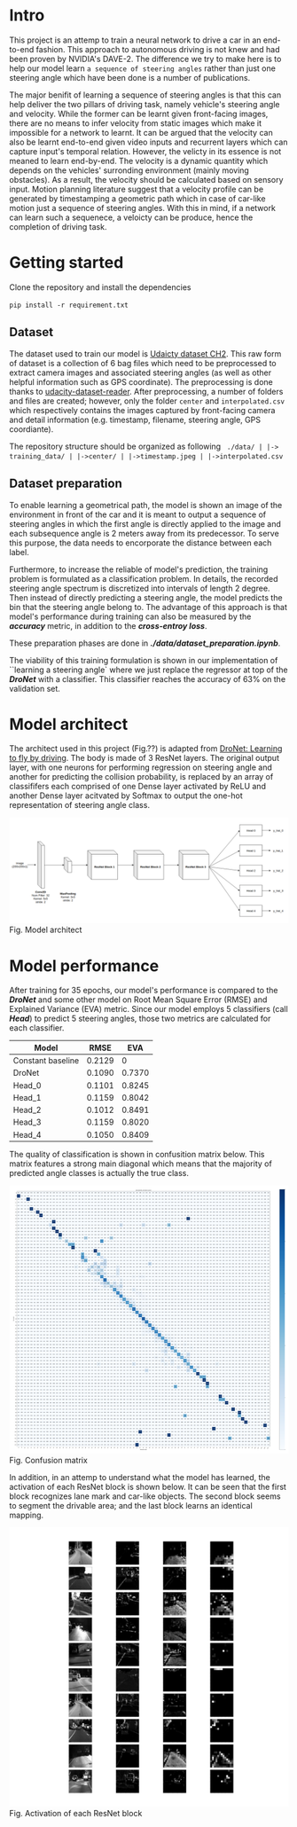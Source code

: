 [//]: # (Image References)

[confusion_matrix]: ./images/norm_confusion_matrix_2.png
[layers_activation]: ./images/layers_activation.png
[conceptual_model_arch]: ./images/conceptual_model_arch.png

# Intro
This project is an attemp to train a neural network to drive a car in an end-to-end fashion. This approach to autonomous driving is not knew and had been proven by NVIDIA's DAVE-2. The difference we try to make here is to help our model learn `a sequence of steering angles` rather than just one steering angle which have been done is a number of publications. 

The major benifit of learning a sequence of steering angles is that this can help deliver the two pillars of driving task, namely vehicle's steering angle and velocity. While the former can be learnt given front-facing images, there are no means to infer velocity from static images which make it impossible for a network to learnt. It can be argued that the velocity can also be learnt end-to-end given video inputs and recurrent layers which can capture input's temporal relation. However, the velicty in its essence is not meaned to learn end-by-end. The velocity is a dynamic quantity which depends on the vehicles' surronding environment (mainly moving obstacles). As a result, the velocity should be calculated based on sensory input. Motion planning literature suggest that a velocity profile can be generated by timestamping a geometric path which in case of car-like motion just a sequence of steering angles. With this in mind, if a network can learn such a sequenece, a veloicty can be produce, hence the completion of driving task. 

# Getting started
Clone the repository and install the dependencies

`pip install -r requirement.txt`

## Dataset
The dataset used to train our model is [Udaicty dataset CH2](https://github.com/udacity/self-driving-car/tree/master/datasets/CH2). This raw form of dataset is a collection of 6 bag files which need to be preprocessed to extract camera images and associated steering angles (as well as other helpful information such as GPS coordinate). The preprocessing is done thanks to [udacity-dataset-reader](https://github.com/rwightman/udacity-driving-reader). After preprocessing, a number of folders and files are created; however, only the folder `center` and `interpolated.csv` which respectively contains the images captured by front-facing camera and detail information (e.g. timestamp, filename, steering angle, GPS coordiante).

The repository structure should be organized as following
`
./data/
      |
      |-> training_data/
                        |
                        |->center/
                                  |
                                  |->timestamp.jpeg
                        |
                        |->interpolated.csv`

## Dataset preparation
To enable learning a geometrical path, the model is shown an image of the environment in front of the car and it is meant to output a sequence of steering angles in which the first angle is directly applied to the image and each subsequence angle is 2 meters away from its predecessor. To serve this purpose, the data needs to encorporate the distance between each label. 

Furthermore, to increase the reliable of model's prediction, the training problem is formulated as a classification problem. In details, the recorded steering angle spectrum is discretized into intervals of length 2 degree. Then instead of directly predicting a steering angle, the model predicts the bin that the steering angle belong to. The advantage of this approach is that model's performance during training can also be measured by the ***accuracy*** metric, in addition to the ***cross-entroy loss***. 

These preparation phases are done in ***./data/dataset_preparation.ipynb***.

The viability of this training formulation is shown in our implementation of ``learning a steering angle` where we just replace the regressor at top of the ***DroNet*** with a classifier. This classifier reaches the accuracy of 63% on the validation set.

# Model architect
The architect used in this project (Fig.??) is adapted from [DroNet: Learning to fly by driving](https://github.com/uzh-rpg/rpg_public_dronet). The body is made of 3 ResNet layers. The original output layer, with one neurons for performing regression on steering angle and another for predicting the collision probability, is replaced by an array of classififers each comprised of one Dense layer activated by ReLU and another Dense layer acitvated by Softmax to output the one-hot representation of steering angle class.

![alt text][conceptual_model_arch]
Fig. Model architect

# Model performance
After training for 35 epochs, our model's performance is compared to the ***DroNet*** and some other model on Root Mean Square Error (RMSE) and Explained Variance (EVA) metric. Since our model employs 5 classifiers (call ***Head***) to predict 5 steering angles, those two metrics are calculated for each classifier. 

Model | RMSE | EVA
---- | ---- | ----
Constant baseline | 0.2129 | 0
DroNet | 0.1090 | 0.7370
Head_0 | 0.1101 | 0.8245
Head_1 | 0.1159 | 0.8042
Head_2 | 0.1012 | 0.8491
Head_3 | 0.1159 | 0.8020
Head_4 | 0.1050 | 0.8409

The quality of classification is shown in confusition matrix below. This matrix features a strong main diagonal which means that the majority of predicted angle classes is actually the true class.

![alt text][confusion_matrix]
Fig. Confusion matrix

In addition, in an attemp to understand what the model has learned, the activation of each ResNet block is shown below. It can be seen that the first block recognizes lane mark and car-like objects. The second block seems to segment the drivable area; and the last block learns an identical mapping. 

![alt text][layers_activation]
Fig. Activation of each ResNet block

